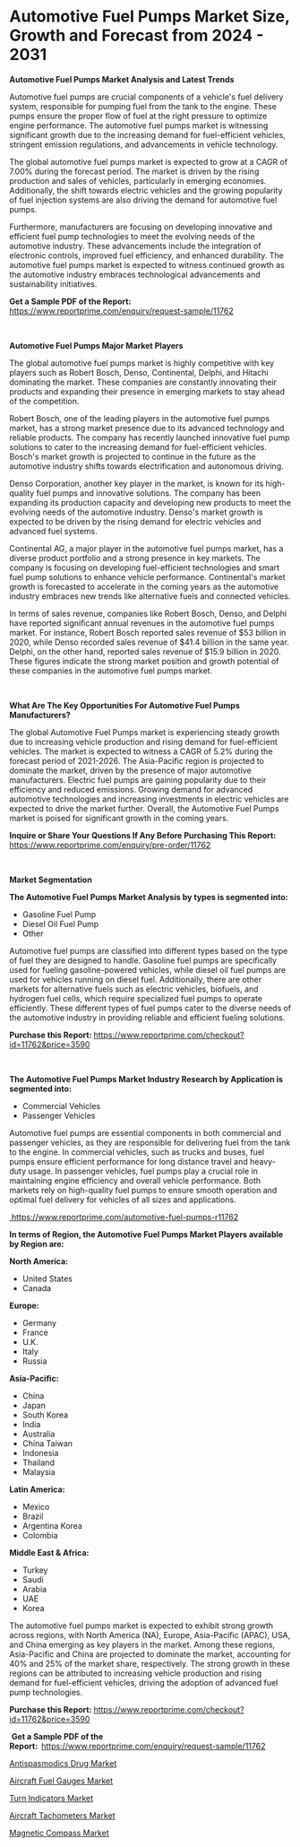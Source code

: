 <p><h1>Automotive Fuel Pumps Market Size, Growth and Forecast from 2024 - 2031</h1></p><p><strong>Automotive Fuel Pumps Market Analysis and Latest Trends</strong></p>
<p><p>Automotive fuel pumps are crucial components of a vehicle's fuel delivery system, responsible for pumping fuel from the tank to the engine. These pumps ensure the proper flow of fuel at the right pressure to optimize engine performance. The automotive fuel pumps market is witnessing significant growth due to the increasing demand for fuel-efficient vehicles, stringent emission regulations, and advancements in vehicle technology. </p><p>The global automotive fuel pumps market is expected to grow at a CAGR of 7.00% during the forecast period. The market is driven by the rising production and sales of vehicles, particularly in emerging economies. Additionally, the shift towards electric vehicles and the growing popularity of fuel injection systems are also driving the demand for automotive fuel pumps. </p><p>Furthermore, manufacturers are focusing on developing innovative and efficient fuel pump technologies to meet the evolving needs of the automotive industry. These advancements include the integration of electronic controls, improved fuel efficiency, and enhanced durability. The automotive fuel pumps market is expected to witness continued growth as the automotive industry embraces technological advancements and sustainability initiatives.</p></p>
<p><strong>Get a Sample PDF of the Report:&nbsp;</strong> <a href="https://www.reportprime.com/enquiry/request-sample/11762">https://www.reportprime.com/enquiry/request-sample/11762</a></p>
<p>&nbsp;</p>
<p><strong>Automotive Fuel Pumps Major Market Players</strong></p>
<p><p>The global automotive fuel pumps market is highly competitive with key players such as Robert Bosch, Denso, Continental, Delphi, and Hitachi dominating the market. These companies are constantly innovating their products and expanding their presence in emerging markets to stay ahead of the competition.</p><p>Robert Bosch, one of the leading players in the automotive fuel pumps market, has a strong market presence due to its advanced technology and reliable products. The company has recently launched innovative fuel pump solutions to cater to the increasing demand for fuel-efficient vehicles. Bosch's market growth is projected to continue in the future as the automotive industry shifts towards electrification and autonomous driving.</p><p>Denso Corporation, another key player in the market, is known for its high-quality fuel pumps and innovative solutions. The company has been expanding its production capacity and developing new products to meet the evolving needs of the automotive industry. Denso's market growth is expected to be driven by the rising demand for electric vehicles and advanced fuel systems.</p><p>Continental AG, a major player in the automotive fuel pumps market, has a diverse product portfolio and a strong presence in key markets. The company is focusing on developing fuel-efficient technologies and smart fuel pump solutions to enhance vehicle performance. Continental's market growth is forecasted to accelerate in the coming years as the automotive industry embraces new trends like alternative fuels and connected vehicles.</p><p>In terms of sales revenue, companies like Robert Bosch, Denso, and Delphi have reported significant annual revenues in the automotive fuel pumps market. For instance, Robert Bosch reported sales revenue of $53 billion in 2020, while Denso recorded sales revenue of $41.4 billion in the same year. Delphi, on the other hand, reported sales revenue of $15.9 billion in 2020. These figures indicate the strong market position and growth potential of these companies in the automotive fuel pumps market.</p></p>
<p>&nbsp;</p>
<p><strong>What Are The Key Opportunities For Automotive Fuel Pumps Manufacturers?</strong></p>
<p><p>The global Automotive Fuel Pumps market is experiencing steady growth due to increasing vehicle production and rising demand for fuel-efficient vehicles. The market is expected to witness a CAGR of 5.2% during the forecast period of 2021-2026. The Asia-Pacific region is projected to dominate the market, driven by the presence of major automotive manufacturers. Electric fuel pumps are gaining popularity due to their efficiency and reduced emissions. Growing demand for advanced automotive technologies and increasing investments in electric vehicles are expected to drive the market further. Overall, the Automotive Fuel Pumps market is poised for significant growth in the coming years.</p></p>
<p><strong>Inquire or Share Your Questions If Any Before Purchasing This Report:</strong> <a href="https://www.reportprime.com/enquiry/pre-order/11762">https://www.reportprime.com/enquiry/pre-order/11762</a></p>
<p>&nbsp;</p>
<p><strong>Market Segmentation</strong></p>
<p><strong>The Automotive Fuel Pumps Market Analysis by types is segmented into:</strong></p>
<p><ul><li>Gasoline Fuel Pump</li><li>Diesel Oil Fuel Pump</li><li>Other</li></ul></p>
<p><p>Automotive fuel pumps are classified into different types based on the type of fuel they are designed to handle. Gasoline fuel pumps are specifically used for fueling gasoline-powered vehicles, while diesel oil fuel pumps are used for vehicles running on diesel fuel. Additionally, there are other markets for alternative fuels such as electric vehicles, biofuels, and hydrogen fuel cells, which require specialized fuel pumps to operate efficiently. These different types of fuel pumps cater to the diverse needs of the automotive industry in providing reliable and efficient fueling solutions.</p></p>
<p><strong>Purchase this Report:&nbsp;</strong><a href="https://www.reportprime.com/checkout?id=11762&price=3590">https://www.reportprime.com/checkout?id=11762&price=3590</a></p>
<p>&nbsp;</p>
<p><strong>The Automotive Fuel Pumps Market Industry Research by Application is segmented into:</strong></p>
<p><ul><li>Commercial Vehicles</li><li>Passenger Vehicles</li></ul></p>
<p><p>Automotive fuel pumps are essential components in both commercial and passenger vehicles, as they are responsible for delivering fuel from the tank to the engine. In commercial vehicles, such as trucks and buses, fuel pumps ensure efficient performance for long distance travel and heavy-duty usage. In passenger vehicles, fuel pumps play a crucial role in maintaining engine efficiency and overall vehicle performance. Both markets rely on high-quality fuel pumps to ensure smooth operation and optimal fuel delivery for vehicles of all sizes and applications.</p></p>
<p><a href="https://www.reportprime.com/automotive-fuel-pumps-r11762">&nbsp;https://www.reportprime.com/automotive-fuel-pumps-r11762</a></p>
<p><strong>In terms of Region, the Automotive Fuel Pumps Market Players available by Region are:</strong></p>
<p>
    <p> <strong> North America: </strong>
        <ul>
            <li>United States</li>
            <li>Canada</li>
        </ul>
        </p> 
    <p> <strong> Europe: </strong>
        <ul>
            <li>Germany</li>
            <li>France</li>
            <li>U.K.</li>
            <li>Italy</li>
            <li>Russia</li>
        </ul>
        </p> 
    <p> <strong> Asia-Pacific: </strong>
        <ul>
            <li>China</li>
            <li>Japan</li>
            <li>South Korea</li>
            <li>India</li>
            <li>Australia</li>
            <li>China Taiwan</li>
            <li>Indonesia</li>
            <li>Thailand</li>
            <li>Malaysia</li>
        </ul>
        </p> 
    <p> <strong> Latin America: </strong>
        <ul>
            <li>Mexico</li>
            <li>Brazil</li>
            <li>Argentina Korea</li>
            <li>Colombia</li>
        </ul>
        </p> 
    <p> <strong> Middle East & Africa: </strong>
        <ul>
            <li>Turkey</li>
            <li>Saudi</li>
            <li>Arabia</li>
            <li>UAE</li>
            <li>Korea</li>
        </ul>
    </p>
    </p>
<p><p>The automotive fuel pumps market is expected to exhibit strong growth across regions, with North America (NA), Europe, Asia-Pacific (APAC), USA, and China emerging as key players in the market. Among these regions, Asia-Pacific and China are projected to dominate the market, accounting for 40% and 25% of the market share, respectively. The strong growth in these regions can be attributed to increasing vehicle production and rising demand for fuel-efficient vehicles, driving the adoption of advanced fuel pump technologies.</p></p>
<p><strong>Purchase this Report: </strong><a href="https://www.reportprime.com/checkout?id=11762&price=3590">https://www.reportprime.com/checkout?id=11762&price=3590</a></p>
<p>&nbsp;<strong>Get a Sample PDF of the Report:&nbsp;&nbsp;</strong><a href="https://www.reportprime.com/enquiry/request-sample/11762">https://www.reportprime.com/enquiry/request-sample/11762</a></p>
<p><strong></strong></p>
<p><p><a href="https://issuu.com/reportprime-2/docs/antispasmodics-drug-market-size-203_4c058ae6de0479">Antispasmodics Drug Market</a></p><p><a href="https://github.com/JordyBecker/Market-Research-Report-List-1/blob/main/aircraft-fuel-gauges-market.md">Aircraft Fuel Gauges Market</a></p><p><a href="https://github.com/trameciabutler45/Market-Research-Report-List-1/blob/main/turn-indicators-market.md">Turn Indicators Market</a></p><p><a href="https://github.com/sydneyHley85/Market-Research-Report-List-1/blob/main/aircraft-tachometers-market.md">Aircraft Tachometers Market</a></p><p><a href="https://github.com/JosephMorgnlvXXff/Market-Research-Report-List-1/blob/main/magnetic-compass-market.md">Magnetic Compass Market</a></p></p>